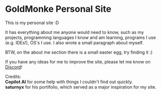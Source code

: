 # GoldMonke Personal Site
This is my personal site :D

It has everything about me anyone would need to know, such as my projects, programming languages I know and am learning, programs I use (e.g. IDEs!), OS's I use. I also wrote a small paragraph about myself.

BTW, on the about me section there is a small easter egg, try finding it :)

If you have any ideas for me to improve the site, please let me know on [Discord](https://discord.com/users/758275913821192202)!

Credits: \
**Copilot AI** for some help with things I couldn't find out quickly. \
**saturnyx** for his portifolio, which served as a major inspiration for my site.
